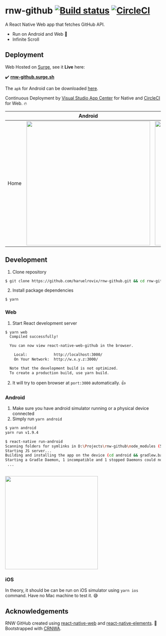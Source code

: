 # rnw-github [![Build status](https://build.appcenter.ms/v0.1/apps/5e9d98d7-a605-49c7-b921-94ebda4a0d4e/branches/master/badge)](https://appcenter.ms) [![CircleCI](https://circleci.com/gh/haruelrovix/rnw-github/tree/master.svg?style=svg)](https://circleci.com/gh/haruelrovix/rnw-github/tree/master)
A React Native Web app that fetches GitHub API.

- Run on Android and Web 🎉
- Infinite Scroll

## Deployment

Web Hosted on [Surge](https://surge.sh/), see it **Live** here:

✔️ **[rnw-github.surge.sh](http://rnw-github.surge.sh/)**

The `apk` for Android can be downloaded [here](https://appcenter.ms/download?url=%2Fv0.1%2Fapps%2Fharuelrovix%2FRNW-GitHub%2Fbuilds%2F22%2Fdownloads%2Fbuild).

Continuous Deployment by [Visual Studio App Center](https://appcenter.ms) for Native and [CircleCI](https://circleci.com/dashboard) for Web. 🔥

||Android|Web|
|-|-|-|
|Home|<img src="https://user-images.githubusercontent.com/17120764/46534747-7ddb9f80-c8d3-11e8-9263-ecce29998131.png" width=400 />|<img src="https://user-images.githubusercontent.com/17120764/46603380-13b63b00-cb1d-11e8-915b-80ce9478f00c.png" width=400 />|

## Development

1. Clone repository
  ```sh
  $ git clone https://github.com/haruelrovix/rnw-github.git && cd rnw-github
  ```
2. Install package dependencies
  ```sh
  $ yarn
  ```

### Web

1. Start React development server
  ```sh
  $ yarn web
    Compiled successfully!

    You can now view react-native-web-github in the browser.

      Local:            http://localhost:3000/
      On Your Network:  http://w.x.y.z:3000/

    Note that the development build is not optimized.
    To create a production build, use yarn build.
  ```
 2. It will try to open browser at `port:3000` automatically. 👍
 
### Android
 
 1. Make sure you have android simulator running or a physical device connected
 2. Simply run `yarn android`
   ```sh
  $ yarn android
  yarn run v1.9.4
  
  $ react-native run-android
  Scanning folders for symlinks in D:\Projects\rnw-github\node_modules (59ms)
  Starting JS server...
  Building and installing the app on the device (cd android && gradlew.bat installDebug)...
  Starting a Gradle Daemon, 1 incompatible and 1 stopped Daemons could not be reused, use --status for details
    ...
    
  ```
 
 <img src="https://user-images.githubusercontent.com/17120764/46603258-c639ce00-cb1c-11e8-9e43-b10c1a9b120b.png" width=300 />

### iOS
 
In theory, it should be can be run on iOS simulator using `yarn ios` command. Have no Mac machine to test it. 😅
 
 
## Acknowledgements

RNW GitHub created using [react-native-web](https://github.com/necolas/react-native-web) and [react-native-elements](https://github.com/react-native-training/react-native-elements). 💖 Bootstrapped with [CRNWA](https://github.com/VISI-ONE/create-react-native-web-app).
